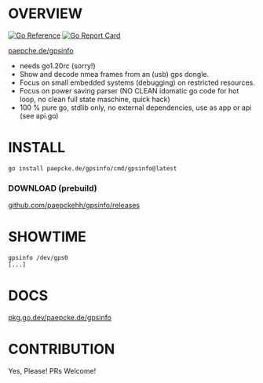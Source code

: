 # OVERVIEW
[![Go Reference](https://pkg.go.dev/badge/paepcke.de/gpsinfo.svg)](https://pkg.go.dev/paepcke.de/gpsinfo)  [![Go Report Card](https://goreportcard.com/badge/paepcke.de/gpsinfo)](https://goreportcard.com/report/paepcke.de/gpsinfo)

[paepche.de/gpsinfo](https://paepcke.de/gpsinfo/)

- needs go1.20rc (sorry!)
- Show and decode nmea frames from an (usb) gps dongle.
- Focus on small embedded systems (debugging) on restricted resources.
- Focus on power saving parser (NO CLEAN idomatic go code for hot loop, no clean full state maschine, quick hack)
- 100 % pure go, stdlib only, no external dependencies, use as app or api (see api.go)

# INSTALL
```
go install paepcke.de/gpsinfo/cmd/gpsinfo@latest
```

### DOWNLOAD (prebuild)

[github.com/paepckehh/gpsinfo/releases](https://github.com/paepckehh/gpsinfo/releases)

# SHOWTIME

```Shell
gpsinfo /dev/gps0
[...]
```
# DOCS

[pkg.go.dev/paepcke.de/gpsinfo](https://pkg.go.dev/paepcke.de/gpsinfo)

# CONTRIBUTION

Yes, Please! PRs Welcome! 
